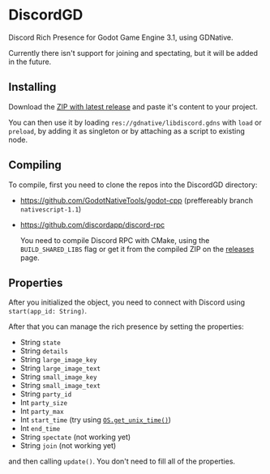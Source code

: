 # DiscordGD

Discord Rich Presence for Godot Game Engine 3.1, using GDNative.

Currently there isn't support for joining and spectating, but it will be added in the future.

## Installing

Download the [ZIP with latest release][releases] and paste it's content to your project. 

You can then use it by loading `res://gdnative/libdiscord.gdns` with `load` or `preload`, by adding it as singleton or by attaching as a script to existing node.

## Compiling

To compile, first you need to clone the repos into the DiscordGD directory:

- https://github.com/GodotNativeTools/godot-cpp (preffereably branch `nativescript-1.1`)
- https://github.com/discordapp/discord-rpc

  You need to compile Discord RPC with CMake, using the `BUILD_SHARED_LIBS` flag or get it from the compiled ZIP on the [releases] page.

## Properties

After you initialized the object, you need to connect with Discord using `start(app_id: String)`.

After that you can manage the rich presence by setting the properties:

- String `state`
- String `details`
- String `large_image_key`
- String `large_image_text`
- String `small_image_key`
- String `small_image_text`
- String `party_id`
- Int `party_size`
- Int `party_max`
- Int `start_time` (try using [`OS.get_unix_time()`](http://docs.godotengine.org/en/3.0/classes/class_os.html#class-os-get-unix-time))
- Int `end_time`
- String `spectate` (not working yet)
- String `join` (not working yet)

and then calling `update()`. You don't need to fill all of the properties.

  [releases]: https://github.com/Soaku/DiscordGD/releases
